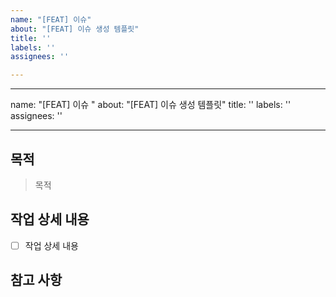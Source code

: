 ```yaml
---
name: "[FEAT] 이슈"
about: "[FEAT] 이슈 생성 템플릿"
title: ''
labels: ''
assignees: ''

---
```


---
name: "[FEAT] 이슈 "
about: "[FEAT] 이슈 생성 템플릿"
title: ''
labels: ''
assignees: ''

---

## 목적

> 목적

## 작업 상세 내용

- [ ] 작업 상세 내용

## 참고 사항
